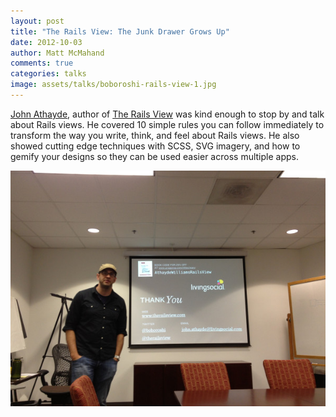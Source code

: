 ```yaml
---
layout: post
title: "The Rails View: The Junk Drawer Grows Up"
date: 2012-10-03
author: Matt McMahand
comments: true
categories: talks
image: assets/talks/boboroshi-rails-view-1.jpg
---
```


[John Athayde](https://twitter.com/boboroshi), author of [The Rails View](http://www.therailsview.com) was kind enough to stop by and talk about Rails views. He covered 10 simple rules you can follow immediately to transform the way you write, think, and feel about Rails views. He also showed cutting edge techniques with SCSS, SVG imagery, and how to gemify your designs so they can be used easier across multiple apps.


![@boboroshi talking about the Rails view](/assets/talks/boboroshi-rails-view-2.jpg)
